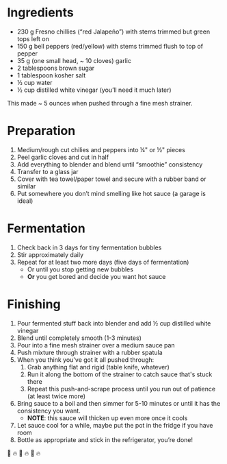 # Ingredients
- 230 g Fresno chillies (“red Jalapeño”) with stems trimmed but green tops left on
- 150 g bell peppers (red/yellow) with stems trimmed flush to top of pepper
- 35 g (one small head, ~ 10 cloves) garlic
- 2 tablespoons brown sugar
- 1 tablespoon kosher salt
- ½ cup water
- ½ cup distilled white vinegar (you’ll need it much later)

This made ~ 5 ounces when pushed through a fine mesh strainer.

# Preparation
1. Medium/rough cut chilies and peppers into ¼" or ½" pieces
2. Peel garlic cloves and cut in half
3. Add everything to blender and blend until “smoothie” consistency
4. Transfer to a glass jar
5. Cover with tea towel/paper towel and secure with a rubber band or similar
6. Put somewhere you don’t mind smelling like hot sauce (a garage is ideal)

# Fermentation
1. Check back in 3 days for tiny fermentation bubbles
2. Stir approximately daily
3. Repeat for at least two more days (five days of fermentation)
   - Or until you stop getting new bubbles
   - **Or** you get bored and decide you want hot sauce

# Finishing
1. Pour fermented stuff back into blender and add ½ cup distilled white vinegar
2. Blend until completely smooth (1-3 minutes)
3. Pour into a fine mesh strainer over a medium sauce pan
4. Push mixture through strainer with a rubber spatula
5. When you think you've got it all pushed through:
   1. Grab anything flat and rigid (table knife, whatever)
   2. Run it along the bottom of the strainer to catch sauce that's stuck there
   3. Repeat this push-and-scrape process until you run out of patience (at least twice more)
6. Bring sauce to a boil and then simmer for 5-10 minutes or until it has the consistency you want.
   - **NOTE**: this sauce will thicken up even more once it cools
7. Let sauce cool for a while, maybe put the pot in the fridge if you have room
8. Bottle as appropriate and stick in the refrigerator, you’re done!

:tada: :fire: :tada: :fire: :tada: :fire:

